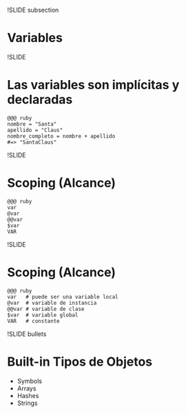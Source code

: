 !SLIDE  subsection
# Variables

!SLIDE
# Las variables son implícitas y declaradas

    @@@ ruby
    nombre = "Santa"
    apellido = "Claus"
    nombre_completo = nombre + apellido
    #=> "SantaClaus"

!SLIDE
# Scoping (Alcance)

    @@@ ruby
    var
    @var
    @@var
    $var
    VAR

!SLIDE
# Scoping (Alcance)

    @@@ ruby
    var   # puede ser una variable local
    @var  # variable de instancia
    @@var # variable de clase
    $var  # variable global 
    VAR   # constante

!SLIDE bullets

# Built-in Tipos de Objetos

* Symbols
* Arrays
* Hashes
* Strings